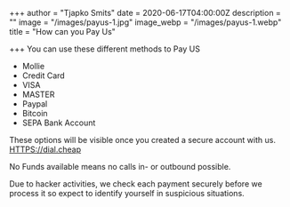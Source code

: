 +++
author = "Tjapko Smits"
date = 2020-06-17T04:00:00Z
description = ""
image = "/images/payus-1.jpg"
image_webp = "/images/payus-1.webp"
title = "How can you Pay Us"

+++
You can use these different methods to Pay US

* Mollie
* Credit Card
* VISA
* MASTER
* Paypal
* Bitcoin
* SEPA Bank Account

These options will be visible once you created a secure account with us. [HTTPS://dial.cheap](https://dial.cheap "Make your account here")

No Funds available means no calls in- or outbound possible. 

Due to hacker activities, we check each payment securely before we process it so expect to identify yourself in suspicious situations.